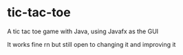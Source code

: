 # tic-tac-toe

A tic tac toe game with Java, using Javafx as the GUI

It works fine rn but still open to changing it and improving it
